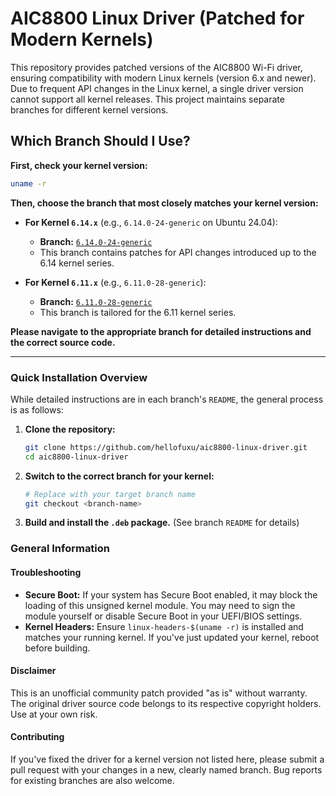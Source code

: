 # AIC8800 Linux Driver (Patched for Modern Kernels)

This repository provides patched versions of the AIC8800 Wi-Fi driver, ensuring compatibility with modern Linux kernels (version 6.x and newer). Due to frequent API changes in the Linux kernel, a single driver version cannot support all kernel releases. This project maintains separate branches for different kernel versions.

## Which Branch Should I Use?

**First, check your kernel version:**
```bash
uname -r
```

**Then, choose the branch that most closely matches your kernel version:**

*   **For Kernel `6.14.x`** (e.g., `6.14.0-24-generic` on Ubuntu 24.04):
    *   **Branch:** [`6.14.0-24-generic`](https://github.com/hellofuxu/aic8800-linux-driver/tree/6.14.0-24-generic)
    *   This branch contains patches for API changes introduced up to the 6.14 kernel series.

*   **For Kernel `6.11.x`** (e.g., `6.11.0-28-generic`):
    *   **Branch:** [`6.11.0-28-generic`](https://github.com/hellofuxu/aic8800-linux-driver/tree/6.11.0-28-generic)
    *   This branch is tailored for the 6.11 kernel series.

**Please navigate to the appropriate branch for detailed instructions and the correct source code.**

---

### Quick Installation Overview

While detailed instructions are in each branch's `README`, the general process is as follows:

1.  **Clone the repository:**
    ```bash
    git clone https://github.com/hellofuxu/aic8800-linux-driver.git
    cd aic8800-linux-driver
    ```

2.  **Switch to the correct branch for your kernel:**
    ```bash
    # Replace with your target branch name
    git checkout <branch-name> 
    ```

3.  **Build and install the `.deb` package.** (See branch `README` for details)

### General Information

#### Troubleshooting

*   **Secure Boot:** If your system has Secure Boot enabled, it may block the loading of this unsigned kernel module. You may need to sign the module yourself or disable Secure Boot in your UEFI/BIOS settings.
*   **Kernel Headers:** Ensure `linux-headers-$(uname -r)` is installed and matches your running kernel. If you've just updated your kernel, reboot before building.

#### Disclaimer

This is an unofficial community patch provided "as is" without warranty. The original driver source code belongs to its respective copyright holders. Use at your own risk.

#### Contributing

If you've fixed the driver for a kernel version not listed here, please submit a pull request with your changes in a new, clearly named branch. Bug reports for existing branches are also welcome.
